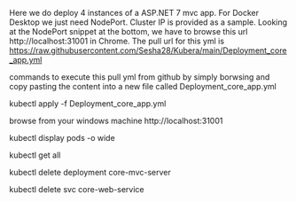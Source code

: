 Here we do deploy 4 instances of a ASP.NET 7 mvc app. 
For Docker Desktop we just need NodePort. Cluster IP is provided as a sample. 
Looking at the NodePort snippet at the bottom, we have to browse this url  http://localhost:31001 in Chrome.
The pull url for this yml is https://raw.githubusercontent.com/Sesha28/Kubera/main/Deployment_core_app.yml

commands to execute this 
pull yml from github by simply borwsing and copy pasting the content into a new file called Deployment_core_app.yml

kubectl apply -f Deployment_core_app.yml

browse from your windows machine http://localhost:31001

kubectl display pods -o wide

kubectl get all

kubectl delete deployment core-mvc-server

kubectl delete svc core-web-service
